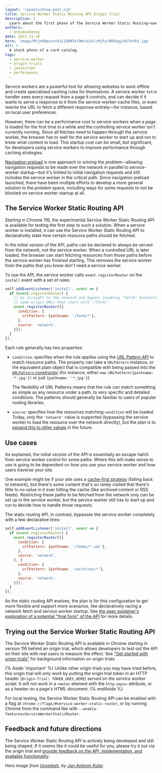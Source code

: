 ```yaml
---
layout: 'layouts/blog-post.njk'
title: Service Worker Static Routing API Origin Trial
description: |
  Learn about the first phase of the Service Worker Static Routing—now in an Origin Trial—a new API for declaratively specifying how routes should be handled (or not) by your Service Worker.
authors:
  - brendankenny
date: 2023-11-10
hero: 'image/MtjnObpuceYe3ijODN3a79WrxLU2/r0jFyrDEH1gy1hCYnVb1.jpg'
alt: >
  A stock photo of a card catalog.
tags:
  - service-worker
  - origin-trials
  - javascript
  - performance
---
```


Service workers are a powerful tool for allowing websites to work offline and create specialized caching rules for themselves. A service worker `fetch` handler sees every request from a page it controls, and can decide if it wants to serve a response to it from the service-worker-cache files, or even rewrite the URL to fetch a different response entirely—for instance, based on local user preferences.

However, there can be a performance cost to service workers when a page is loaded for the first time in a while and the controlling service worker isn't currently running. Since all fetches need to happen through the service worker, the browser has to wait for the service worker to start up and run to know what content to load. This startup cost can be small, but significant, for developers using service workers to improve performance through caching strategies.

[Navigation preload](https://web.dev/blog/navigation-preload) is one approach to solving the problem—allowing navigation requests to be made over the network in parallel to service-worker startup—but it's limited to initial navigation requests and still includes the service worker in the critical path. Since navigation preload launched, there have been multiple efforts to develop a more general solution to the problem space, including ways for some requests to not be blocked on service worker startup at all.

## The Service Worker Static Routing API

Starting in Chrome 116, the experimental Service Worker Static Routing API is available for testing the first step to such a solution. When a service worker is installed, it can use the Service Worker Static Routing API to declaratively state how certain resource paths should be fetched.

In the initial version of the API, paths can be declared to always be served from the network, not the service worker. When a controlled URL is later loaded, the browser can start fetching resources from those paths before the service worker has finished starting. This removes the service worker from the paths that you know don't need a service worker.

To use the API, the service worker calls `event.registerRouter` on the `install` event with a set of rules:

```js
self.addEventListener('install', event => {
  if (event.registerRouter) {
    // Go straight to the network and bypass invoking "fetch" handlers for all
    // same-origin URLs that start with '/form/'.
    event.registerRouter([{
      condition: {
        urlPattern: {pathname: '/form/*'},
      },
      source: 'network',
    }]);
  }
});
```

Each rule generally has two properties:

- `condition`: specifies when the rule applies using the [URL Pattern API](https://developer.mozilla.org/docs/Web/API/URL_Pattern_API) to match resource paths. The property can take a `URLPattern` instance, or the equivalent plain object that is compatible with being passed into the [`URLPattern` constructor](https://developer.mozilla.org/docs/Web/API/URLPattern/URLPattern) (for instance, either `new URLPattern({pathname: '*.jpg'})` or just `{pathname: '*.jpg'}`).


   The flexibility of URL Patterns means that the rule can match something as simple as any resource under a path, to very specific and detailed conditions. The patterns should generally be familiar to users of popular routing libraries.


- `source`: specifies how the resources matching `condition` will be loaded. Today, only the `'network'` value is supported (bypassing the service worker to load the resource over the network directly), but the plan is to [expand this to other values](https://github.com/WICG/service-worker-static-routing-api/blob/main/final-form.md) in the future.

## Use cases

As explained, the initial version of the API is essentially an escape hatch from service worker control for some paths. Where this will make sense to use is going to be dependent on how you use your service worker and how users traverse your site.

One example might be if your site uses a [cache-first strategy](https://web.dev/articles/offline-cookbook#cache-falling-back-to-network) (falling back to network), but there's some content that's so rarely visited that there's little to no value in it ever hitting the cache (like archived content or RSS feeds). Restricting these paths to be fetched from the network only _can_ be set up in the service worker, but the service worker still has to start up and run to decide how to handle those requests.

The static routing API, in contrast, bypasses the service worker completely with a few declarative lines:

```js
self.addEventListener('install', event => {
  if (event.registerRouter) {
    event.registerRouter([{
      condition: {
        urlPattern: {pathname: '/feeds/*.xml'},
      },
      source: 'network',
    }, {
      condition: {
        urlPattern: {pathname: '/archives/*'},
      },
      source: 'network',
    }]);
  }
});
```

As the static routing API evolves, the plan is for this configuration to get more flexible and support more scenarios, like declaratively racing a network fetch and service worker startup. See [the spec explainer's exploration of a potential "final form" of the API](https://github.com/WICG/service-worker-static-routing-api/blob/main/final-form.md) for more details.

## Trying out the Service Worker Static Routing API

The Service Worker Static Routing API is available in Chrome starting in version 116 behind an origin trial, which allows developers to test out the API on their site with real users to measure the effect. See ["Get started with origin trials"](/docs/web-platform/origin-trials/) for background information on origin trials.

{% Aside 'important' %}
  Unlike other origin trials you may have tried before, this origin trial will only work by putting the origin trial token in an HTTP header (<code>Origin-Trial: TOKEN_GOES_HERE</code>) <em>served on the service worker script</em>. It will not work in a <code>&lt;meta&gt;</code> element with the <code>http-equiv</code> attribute, or as a header on a page's HTML document.
{% endAside %}

For local testing, the Service Worker Static Routing API can be enabled with a flag at `chrome://flags/#service-worker-static-router`, or by running Chrome from the command like with `--enable-features=ServiceWorkerStaticRouter`.

## Feedback and future directions

The Service Worker Static Routing API is actively being developed and still being shaped. If it seems like it could be useful for you, please try it out via the origin trial and [provide feedback on the API, implementation, and available functionality](https://github.com/WICG/service-worker-static-routing-api/issues).

_Hero image from [Unsplash](https://unsplash.com/), by [Jan Antonin Kolar](https://unsplash.com/@jankolar)._
